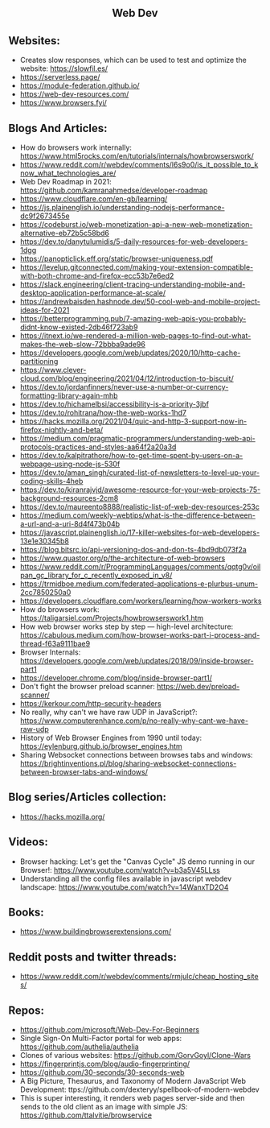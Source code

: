 <h2 align="center">Web Dev</h2>

## Websites:

- Creates slow responses, which can be used to test and optimize the website: https://slowfil.es/
- https://serverless.page/
- https://module-federation.github.io/
- https://web-dev-resources.com/
- https://www.browsers.fyi/

## Blogs And Articles:

- How do browsers work internally: https://www.html5rocks.com/en/tutorials/internals/howbrowserswork/
- https://www.reddit.com/r/webdev/comments/l6s9o0/is_it_possible_to_know_what_technologies_are/
- Web Dev Roadmap in 2021: https://github.com/kamranahmedse/developer-roadmap
- https://www.cloudflare.com/en-gb/learning/
- https://js.plainenglish.io/understanding-nodejs-performance-dc9f2673455e
- https://codeburst.io/web-monetization-api-a-new-web-monetization-alternative-eb72b5c58bd6
- https://dev.to/danytulumidis/5-daily-resources-for-web-developers-1dgg
- https://panopticlick.eff.org/static/browser-uniqueness.pdf
- https://levelup.gitconnected.com/making-your-extension-compatible-with-both-chrome-and-firefox-ecc53b7e6ed2
- https://slack.engineering/client-tracing-understanding-mobile-and-desktop-application-performance-at-scale/
- https://andrewbaisden.hashnode.dev/50-cool-web-and-mobile-project-ideas-for-2021
- https://betterprogramming.pub/7-amazing-web-apis-you-probably-didnt-know-existed-2db46f723ab9
- https://itnext.io/we-rendered-a-million-web-pages-to-find-out-what-makes-the-web-slow-72bbba9ade96
- https://developers.google.com/web/updates/2020/10/http-cache-partitioning
- https://www.clever-cloud.com/blog/engineering/2021/04/12/introduction-to-biscuit/
- https://dev.to/jordanfinners/never-use-a-number-or-currency-formatting-library-again-mhb
- https://dev.to/hichamelbsi/accessibility-is-a-priority-3jbf
- https://dev.to/rohitrana/how-the-web-works-1hd7
- https://hacks.mozilla.org/2021/04/quic-and-http-3-support-now-in-firefox-nightly-and-beta/
- https://medium.com/pragmatic-programmers/understanding-web-api-protocols-practices-and-styles-aa64f2a20a3d
- https://dev.to/kalpitrathore/how-to-get-time-spent-by-users-on-a-webpage-using-node-js-530f
- https://dev.to/aman_singh/curated-list-of-newsletters-to-level-up-your-coding-skills-4heb
- https://dev.to/kiranrajvjd/awesome-resource-for-your-web-projects-75-background-resources-2cm8
- https://dev.to/maureento8888/realistic-list-of-web-dev-resources-253c
- https://medium.com/weekly-webtips/what-is-the-difference-between-a-url-and-a-uri-8d4f473b04b
- https://javascript.plainenglish.io/17-killer-websites-for-web-developers-13e1e30345b8
- https://blog.bitsrc.io/api-versioning-dos-and-don-ts-4bd9db073f2a
- https://www.quastor.org/p/the-architecture-of-web-browsers
- https://www.reddit.com/r/ProgrammingLanguages/comments/qqtg0v/oilpan_gc_library_for_c_recently_exposed_in_v8/
- https://trmidboe.medium.com/federated-applications-e-plurbus-unum-2cc7850250a0
- https://developers.cloudflare.com/workers/learning/how-workers-works
- How do browsers work: https://taligarsiel.com/Projects/howbrowserswork1.htm
- How web browser works step by step — high-level architecture: https://cabulous.medium.com/how-browser-works-part-i-process-and-thread-f63a9111bae9
- Browser Internals: https://developers.google.com/web/updates/2018/09/inside-browser-part1
- https://developer.chrome.com/blog/inside-browser-part1/
- Don't fight the browser preload scanner: https://web.dev/preload-scanner/
- https://kerkour.com/http-security-headers
- No really, why can't we have raw UDP in JavaScript?: https://www.computerenhance.com/p/no-really-why-cant-we-have-raw-udp
- History of Web Browser Engines from 1990 until today: https://eylenburg.github.io/browser_engines.htm
- Sharing Websocket connections between browses tabs and windows: https://brightinventions.pl/blog/sharing-websocket-connections-between-browser-tabs-and-windows/

## Blog series/Articles collection:

- https://hacks.mozilla.org/

## Videos:

- Browser hacking: Let's get the "Canvas Cycle" JS demo running in our Browser!: https://www.youtube.com/watch?v=b3a5V45LLss
- Understanding all the config files available in javascript webdev landscape: https://www.youtube.com/watch?v=14WanxTD2O4

## Books:

- https://www.buildingbrowserextensions.com/

## Reddit posts and twitter threads:

- https://www.reddit.com/r/webdev/comments/rmjulc/cheap_hosting_sites/

## Repos:

- https://github.com/microsoft/Web-Dev-For-Beginners
- Single Sign-On Multi-Factor portal for web apps: https://github.com/authelia/authelia
- Clones of various websites: https://github.com/GorvGoyl/Clone-Wars
- https://fingerprintjs.com/blog/audio-fingerprinting/
- https://github.com/30-seconds/30-seconds-web
- A Big Picture, Thesaurus, and Taxonomy of Modern JavaScript Web Development: ttps://github.com/dexteryy/spellbook-of-modern-webdev
- This is super interesting, it renders web pages server-side and then sends to the old client as an image with simple JS: https://github.com/ttalvitie/browservice
